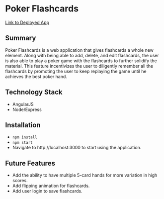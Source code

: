 # Poker Flashcards
[Link to Deployed App](https://pokerflashcard.herokuapp.com)

## Summary 
Poker Flashcards is a web application that gives flashcards a whole new element. Along with being able to add, delete, and edit flashcards, the user is also able to play a poker game with the flashcards to further solidify the material. This feature incentivizes the user to diligently remember all the flashcards by promoting the user to keep replaying the game until he achieves the best poker hand.

## Technology Stack
- AngularJS  
- Node/Express

## Installation
- `npm install`
- `npm start`
- Navigate to http://localhost:3000 to start using the application.

## Future Features
- Add the ability to have multiple 5-card hands for more variation in high scores.
- Add flipping animation for flashcards.
- Add user login to save flashcards.